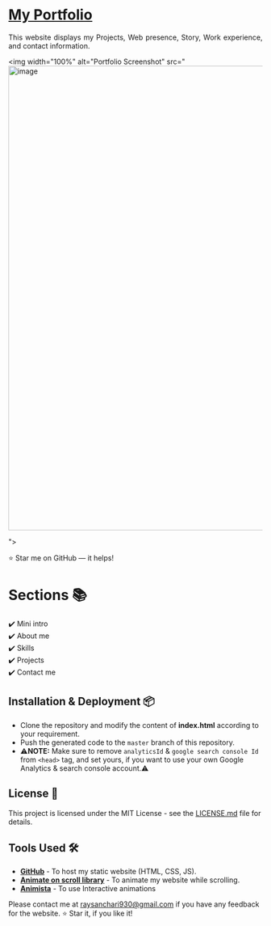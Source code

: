 # <a href="" target="_blank">My Portfolio</a>
<p align="justify">This website displays my Projects, Web presence, Story, Work experience, and contact information.</p>


<img width="100%" alt="Portfolio Screenshot" src="<img width="919" alt="image" src="https://github.com/Sanchariii/Sanchari-Portfolio-Website/assets/88083502/691968d5-5da2-43ec-8495-c7bc73ae16ea">

">

:star: Star me on GitHub — it helps!

# Sections 📚

✔️ Mini intro\
✔️ About me \
✔️ Skills\
✔️ Projects\
✔️ Contact me

## Installation & Deployment 📦
- Clone the repository and modify the content of <b>index.html</b> according to your requirement.
- Push the generated code to the `master` branch of this repository.
- ⚠️<b>NOTE:</b> Make sure to remove `analyticsId` & `google search console Id` from `<head>` tag, and set yours, if you want to use your own Google Analytics & search console account.⚠️


## License 📄
This project is licensed under the MIT License - see the [LICENSE.md](./LICENSE) file for details.

## Tools Used 🛠️
* [<b>GitHub</b>](https://github.com/) - To host my static website (HTML, CSS, JS).
* [<b>Animate on scroll library</b>](https://github.com/michalsnik/aos) - To animate my website while scrolling.
* [<b>Animista</b>](https://animista.net/) - To use Interactive animations


Please contact me at raysanchari930@gmail.com if you have any feedback for the website. :star: Star it, if you like it!
